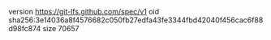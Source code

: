 version https://git-lfs.github.com/spec/v1
oid sha256:3e14036a8f4576682c050fb27edfa43fe3344fbd42040f456cac6f88d98fc874
size 70657
